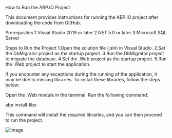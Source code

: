 How to Run the ABP.IO Project

This document provides instructions for running the ABP.IO project after downloading the code from GitHub.

Prerequisites
    1.Visual Studio 2019 or later
    2.NET 5.0 or later
    3.Microsoft SQL Server
  
Steps to Run the Project
    1.Open the solution file (.sln) in Visual Studio.
    2.Set the DbMigrator project as the startup project.
    3.Run the DbMigrator project to migrate the database.
    4.Set the .Web project as the startup project.
    5.Run the .Web project to start the application.
  
If you encounter any exceptions during the running of the application, it may be due to missing libraries. To install these libraries, follow the steps below:

Open the .Web module in the terminal.
Run the following command:

  abp install-libs
  
  
This command will install the required libraries, and you can then proceed to run the project.


![image](https://user-images.githubusercontent.com/90168140/229070187-47e2bc10-c61b-4ced-b126-80cb51de5852.png)
